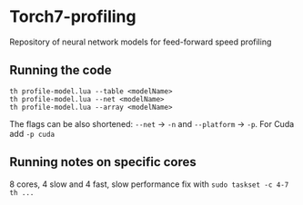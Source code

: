# Torch7-profiling

Repository of neural network models for feed-forward speed profiling

## Running the code

```
th profile-model.lua --table <modelName>
th profile-model.lua --net <modelName>
th profile-model.lua --array <modelName>
```
The flags can be also shortened: `--net` -> `-n` and `--platform` -> `-p`.
For Cuda add `-p cuda`

## Running notes on specific cores
8 cores, 4 slow and 4 fast, slow performance fix with `sudo taskset -c 4-7 th ...`
